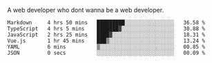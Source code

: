 A web developer who dont wanna be a web developer.

<!--START_SECTION:waka-->

```text
Markdown     4 hrs 50 mins   █████████░░░░░░░░░░░░░░░░   36.58 %
TypeScript   4 hrs 5 mins    ███████▓░░░░░░░░░░░░░░░░░   30.88 %
JavaScript   2 hrs 25 mins   ████▓░░░░░░░░░░░░░░░░░░░░   18.31 %
Vue.js       1 hr 45 mins    ███▒░░░░░░░░░░░░░░░░░░░░░   13.24 %
YAML         6 mins          ▒░░░░░░░░░░░░░░░░░░░░░░░░   00.85 %
JSON         0 secs          ░░░░░░░░░░░░░░░░░░░░░░░░░   00.09 %
```

<!--END_SECTION:waka-->
